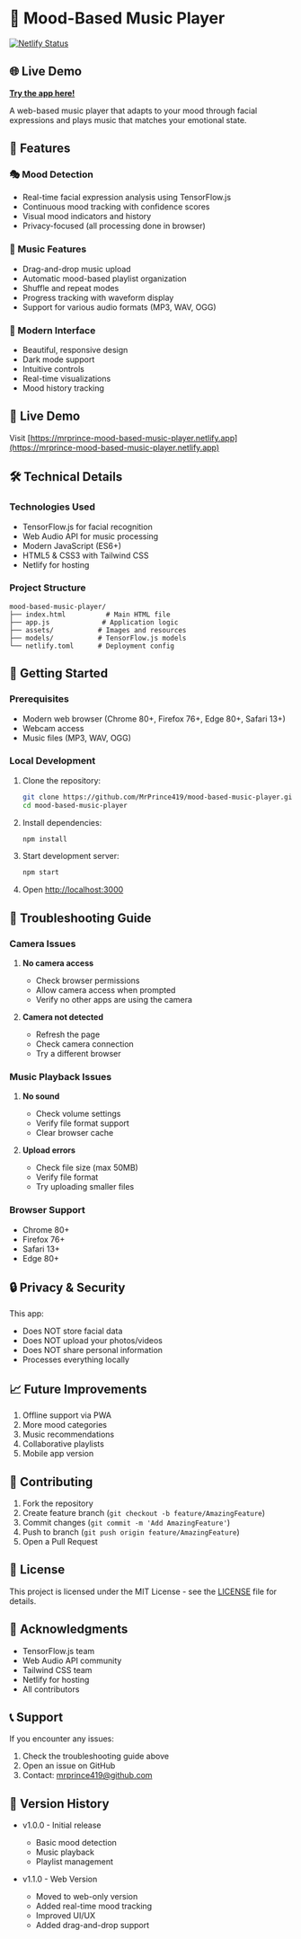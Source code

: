 # 🎵 Mood-Based Music Player

[![Netlify Status](https://api.netlify.com/api/v1/badges/88e62178-35f5-43d5-a6fa-23f8b360462c/deploy-status)](https://app.netlify.com/sites/mrprince-mood-based-music-player/deploys)

## 🌐 Live Demo
**[Try the app here!](https://mrprince419-mood-based-music-player.netlify.app/)**

A web-based music player that adapts to your mood through facial expressions and plays music that matches your emotional state.

## 🌟 Features

### 🎭 Mood Detection
- Real-time facial expression analysis using TensorFlow.js
- Continuous mood tracking with confidence scores
- Visual mood indicators and history
- Privacy-focused (all processing done in browser)

### 🎵 Music Features
- Drag-and-drop music upload
- Automatic mood-based playlist organization
- Shuffle and repeat modes
- Progress tracking with waveform display
- Support for various audio formats (MP3, WAV, OGG)

### 💫 Modern Interface
- Beautiful, responsive design
- Dark mode support
- Intuitive controls
- Real-time visualizations
- Mood history tracking

## 🚀 Live Demo

Visit [https://mrprince-mood-based-music-player.netlify.app](https://mrprince-mood-based-music-player.netlify.app)

## 🛠️ Technical Details

### Technologies Used
- TensorFlow.js for facial recognition
- Web Audio API for music processing
- Modern JavaScript (ES6+)
- HTML5 & CSS3 with Tailwind CSS
- Netlify for hosting

### Project Structure
```
mood-based-music-player/
├── index.html          # Main HTML file
├── app.js             # Application logic
├── assets/           # Images and resources
├── models/           # TensorFlow.js models
└── netlify.toml      # Deployment config
```

## 🚀 Getting Started

### Prerequisites
- Modern web browser (Chrome 80+, Firefox 76+, Edge 80+, Safari 13+)
- Webcam access
- Music files (MP3, WAV, OGG)

### Local Development
1. Clone the repository:
   ```bash
   git clone https://github.com/MrPrince419/mood-based-music-player.git
   cd mood-based-music-player
   ```

2. Install dependencies:
   ```bash
   npm install
   ```

3. Start development server:
   ```bash
   npm start
   ```

4. Open [http://localhost:3000](http://localhost:3000)

## 🔧 Troubleshooting Guide

### Camera Issues
1. **No camera access**
   - Check browser permissions
   - Allow camera access when prompted
   - Verify no other apps are using the camera

2. **Camera not detected**
   - Refresh the page
   - Check camera connection
   - Try a different browser

### Music Playback Issues
1. **No sound**
   - Check volume settings
   - Verify file format support
   - Clear browser cache

2. **Upload errors**
   - Check file size (max 50MB)
   - Verify file format
   - Try uploading smaller files

### Browser Support
- Chrome 80+
- Firefox 76+
- Safari 13+
- Edge 80+

## 🔒 Privacy & Security

This app:
- Does NOT store facial data
- Does NOT upload your photos/videos
- Does NOT share personal information
- Processes everything locally

## 📈 Future Improvements

1. Offline support via PWA
2. More mood categories
3. Music recommendations
4. Collaborative playlists
5. Mobile app version

## 🤝 Contributing

1. Fork the repository
2. Create feature branch (`git checkout -b feature/AmazingFeature`)
3. Commit changes (`git commit -m 'Add AmazingFeature'`)
4. Push to branch (`git push origin feature/AmazingFeature`)
5. Open a Pull Request

## 📝 License

This project is licensed under the MIT License - see the [LICENSE](LICENSE) file for details.

## 🙏 Acknowledgments

- TensorFlow.js team
- Web Audio API community
- Tailwind CSS team
- Netlify for hosting
- All contributors

## 📞 Support

If you encounter any issues:
1. Check the troubleshooting guide above
2. Open an issue on GitHub
3. Contact: mrprince419@github.com

## 🔄 Version History

- v1.0.0 - Initial release
  - Basic mood detection
  - Music playback
  - Playlist management

- v1.1.0 - Web Version
  - Moved to web-only version
  - Added real-time mood tracking
  - Improved UI/UX
  - Added drag-and-drop support
